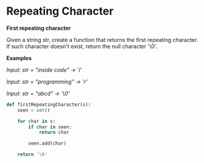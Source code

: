 # Repeating Character

**First repeating character**

Given a string str, create a function that returns the first repeating character.
If such character doesn't exist, return the null character '\0'.

**Examples**

_Input: str = "inside code" -&gt; 'i'_

_Input: str = "programming" -&gt; 'r'_

_Input: str = "abcd" -&gt; '\0'_

```python
def firstRepeatingCharacter(s):
    seen = set()

    for char in s:
        if char in seen:
            return char

        seen.add(char)

    return '\0'
```
